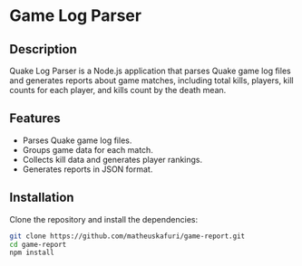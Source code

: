 # Game Log Parser

## Description

Quake Log Parser is a Node.js application that parses Quake game log files and generates reports about game matches, including total kills, players, kill counts for each player, and kills count by the death mean.

## Features

- Parses Quake game log files.
- Groups game data for each match.
- Collects kill data and generates player rankings.
- Generates reports in JSON format.

## Installation

Clone the repository and install the dependencies:

```bash
git clone https://github.com/matheuskafuri/game-report.git
cd game-report
npm install
